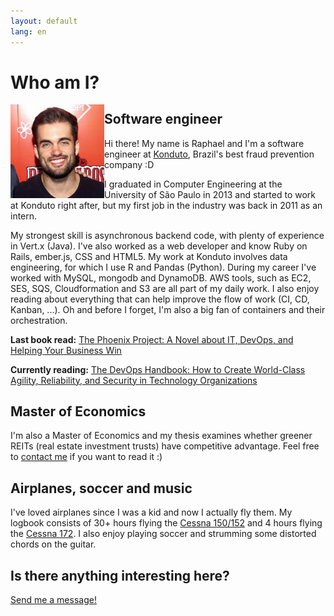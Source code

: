```yaml
---
layout: default
lang: en
---
```


<h1>Who am I?</h1>
<img id="picture" align='left' src="/assets/images/eu_2.jpg" width="150px" height="150px" alt="myself">
<div id="bio">
    <h2>Software engineer</h2>
    <p>Hi there! My name is Raphael and I'm a software engineer at <a href="https://www.konduto.com" target="_blank">Konduto</a>, Brazil's best fraud prevention company :D</p>
    <p>
        I graduated in Computer Engineering at the University of São Paulo in 2013 and started to work at Konduto right after, but my first job in the industry was back in 2011 as an intern.
    </p>
    <p>
        My strongest skill is asynchronous backend code, with plenty of experience in Vert.x (Java). I've also worked as a web developer and know Ruby on Rails, ember.js, CSS and HTML5. My work at Konduto involves data engineering, for which I use R and Pandas (Python). During my career I've worked with MySQL, mongodb and DynamoDB. AWS tools, such as EC2, SES, SQS, Cloudformation and S3 are all part of my daily work. I also enjoy reading about everything that can help improve the flow of work (CI, CD, Kanban, ...). Oh and before I forget, I'm also a big fan of containers and their orchestration. 
        <p><b>Last book read:</b> <a href="https://www.amazon.com/Phoenix-Project-DevOps-Helping-Business/dp/0988262592">The Phoenix Project: A Novel about IT, DevOps, and Helping Your Business Win</a></p>
        <p><b>Currently reading:</b> <a href="https://www.amazon.com/DevOps-Handbook-World-Class-Reliability-Organizations/dp/1942788002">The DevOps Handbook: How to Create World-Class Agility, Reliability, and Security in Technology Organizations</a></p>
    </p>
    <h2>Master of Economics</h2>
    <p>
        I'm also a Master of Economics and my thesis examines whether greener REITs (real estate investment trusts) have competitive advantage. Feel free to <a href="/en/contact.html">contact me</a> if you want to read it :)
    </p>
    <h2>Airplanes, soccer and music</h2>
    <p>
    I've loved airplanes since I was a kid and now I actually fly them. My logbook consists of 30+ hours flying the <a href="https://en.wikipedia.com/wiki/Cessna_152" target="_blank">Cessna 150/152</a> and 4 hours flying the <a href="https://pt.wikipedia.com/wiki/Cessna_172" target="_blank">Cessna 172</a>. I also enjoy playing soccer and strumming some distorted chords on the guitar.
    </p>
    <h2>Is there anything interesting here?</h2>
    <p>
    <a href="contact.html">Send me a message!</a>
    </p>
</div>
